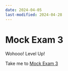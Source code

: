 ```yaml
---
date: 2024-04-05
last-modified: 2024-04-28
---
```

# Mock Exam 3

  Wohooo! Level Up! 
  
  Take me to [Mock Exam 3](https://kodekloud.com/topic/mock-exam-3-2/)
